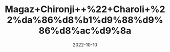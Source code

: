 ---
title: 'Magaz+Chironji++%22+Charoli+%22%da%86%d8%b1%d9%88%d9%86%d8%ac%d9%8a'
date: '2022-10-10' 
metatag: '' 
inventory: '0' 
draft: false 
# meta description 
shortDescripton: 'It+is+natural+coolant+and+promotes+Skin+Health.'
description: 'Seed'
longdescription: ''
featured: True
# product Price
price: '80.0'
# Product Short Description
shortDescription: 'It+is+natural+coolant+and+promotes+Skin+Health.'
productID: 'F2F8CF67-9B24-ED11-9968-005056B3A416'
type: 'products'
category: 'Seed' 
thumnailproduct: 'https://eraconnect.blob.core.windows.net/product-images/aminsaddiquidawakhana/F2F8CF67-9B24-ED11-9968-005056B3A416.webp' 
images:
  - image: 'https://eraconnect.blob.core.windows.net/product-images/aminsaddiquidawakhana/F2F8CF67-9B24-ED11-9968-005056B3A416.webp'  
Variants:
---